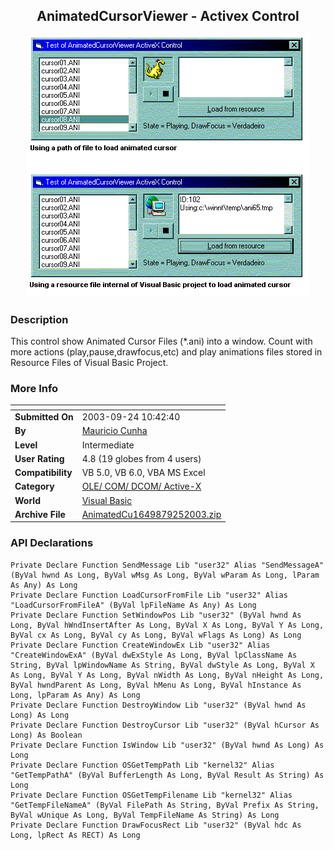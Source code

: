 ﻿<div align="center">

## AnimatedCursorViewer \- Activex Control

<img src="PIC200392595373481.gif">
</div>

### Description

This control show Animated Cursor Files (*.ani) into a window. Count with more actions (play,pause,drawfocus,etc) and play animations files stored in Resource Files of Visual Basic Project.
 
### More Info
 


<span>             |<span>
---                |---
**Submitted On**   |2003-09-24 10:42:40
**By**             |[Mauricio Cunha](https://github.com/Planet-Source-Code/PSCIndex/blob/master/ByAuthor/mauricio-cunha.md)
**Level**          |Intermediate
**User Rating**    |4.8 (19 globes from 4 users)
**Compatibility**  |VB 5\.0, VB 6\.0, VBA MS Excel
**Category**       |[OLE/ COM/ DCOM/ Active\-X](https://github.com/Planet-Source-Code/PSCIndex/blob/master/ByCategory/ole-com-dcom-active-x__1-29.md)
**World**          |[Visual Basic](https://github.com/Planet-Source-Code/PSCIndex/blob/master/ByWorld/visual-basic.md)
**Archive File**   |[AnimatedCu1649879252003\.zip](https://github.com/Planet-Source-Code/mauricio-cunha-animatedcursorviewer-activex-control__1-48769/archive/master.zip)

### API Declarations

```
Private Declare Function SendMessage Lib "user32" Alias "SendMessageA" (ByVal hwnd As Long, ByVal wMsg As Long, ByVal wParam As Long, lParam As Any) As Long
Private Declare Function LoadCursorFromFile Lib "user32" Alias "LoadCursorFromFileA" (ByVal lpFileName As Any) As Long
Private Declare Function SetWindowPos Lib "user32" (ByVal hwnd As Long, ByVal hWndInsertAfter As Long, ByVal X As Long, ByVal Y As Long, ByVal cx As Long, ByVal cy As Long, ByVal wFlags As Long) As Long
Private Declare Function CreateWindowEx Lib "user32" Alias "CreateWindowExA" (ByVal dwExStyle As Long, ByVal lpClassName As String, ByVal lpWindowName As String, ByVal dwStyle As Long, ByVal X As Long, ByVal Y As Long, ByVal nWidth As Long, ByVal nHeight As Long, ByVal hwndParent As Long, ByVal hMenu As Long, ByVal hInstance As Long, lpParam As Any) As Long
Private Declare Function DestroyWindow Lib "user32" (ByVal hwnd As Long) As Long
Private Declare Function DestroyCursor Lib "user32" (ByVal hCursor As Long) As Boolean
Private Declare Function IsWindow Lib "user32" (ByVal hwnd As Long) As Long
Private Declare Function OSGetTempPath Lib "kernel32" Alias "GetTempPathA" (ByVal BufferLength As Long, ByVal Result As String) As Long
Private Declare Function OSGetTempFilename Lib "kernel32" Alias "GetTempFileNameA" (ByVal FilePath As String, ByVal Prefix As String, ByVal wUnique As Long, ByVal TempFileName As String) As Long
Private Declare Function DrawFocusRect Lib "user32" (ByVal hdc As Long, lpRect As RECT) As Long
```





